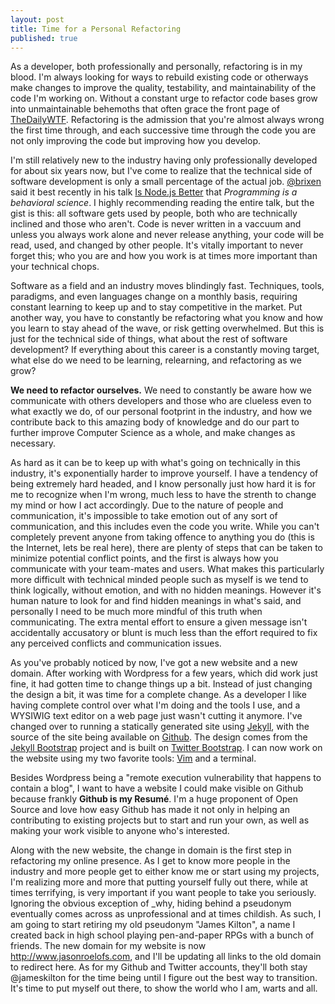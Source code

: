 ```yaml
---
layout: post
title: Time for a Personal Refactoring
published: true
---
```


As a developer, both professionally and personally, refactoring is in my blood. I'm always looking for ways to rebuild existing code or otherways make changes to improve the quality, testability, and maintainability of the code I'm working on. Without a constant urge to refactor code bases grow into unmaintainable behemoths that often grace the front page of [TheDailyWTF](http://www.thedailywtf.com). Refactoring is the admission that you're almost always wrong the first time through, and each successive time through the code you are not only improving the code but improving how you develop.

I'm still relatively new to the industry having only professionally developed for about six years now, but I've come to realize that the technical side of software development is only a small percentage of the actual job. [@brixen](http://twitter.com/brixen) said it best recently in his talk [Is Node.js Better](http://brixen.io/2012/4/9/is_node_js_better) that *Programming is a behavioral science*. I highly recommending reading the entire talk, but the gist is this: all software gets used by people, both who are technically inclined and those who aren't. Code is never written in a vaccuum and unless you always work alone and never release anything, your code will be read, used, and changed by other people. It's vitally important to never forget this; who you are and how you work is at times more important than your technical chops.

Software as a field and an industry moves blindingly fast. Techniques, tools, paradigms, and even languages change on a monthly basis,  requiring constant learning to keep up and to stay competitive in the market. Put another way, you have to constantly be refactoring what you know and how you learn to stay ahead of the wave, or risk getting overwhelmed. But this is just for the technical side of things, what about the rest of software development? If everything about this career is a constantly moving target, what else do we need to be learning, relearning, and refactoring as we grow?

**We need to refactor ourselves.** We need to constantly be aware how we communicate with others developers and those who are clueless even to what exactly we do, of our personal footprint in the industry, and how we contribute back to this amazing body of knowledge and do our part to further improve Computer Science as a whole, and make changes as necessary.

As hard as it can be to keep up with what's going on technically in this industry, it's exponentially harder to improve yourself. I have a tendency of being extremely hard headed, and I know personally just how hard it is for me to recognize when I'm wrong, much less to have the strenth to change my mind or how I act accordingly. Due to the nature of people and communication, it's impossible to take emotion out of any sort of communication, and this includes even the code you write. While you can't completely prevent anyone from taking offence to anything you do (this is the Internet, lets be real here), there are plenty of steps that can be taken to minimize potential conflict points, and the first is always how you communicate with your team-mates and users. What makes this particularly more difficult with technical minded people such as myself is we tend to think logically, without emotion, and with no hidden meanings. However it's human nature to look for and find hidden meanings in what's said, and personally I need to be much more mindful of this truth when communicating. The extra mental effort to ensure a given message isn't accidentally accusatory or blunt is much less than the effort required to fix any perceived conflicts and communication issues.

As you've probably noticed by now, I've got a new website and a new domain. After working with Wordpress for a few years, which did work just fine, it had gotten time to change things up a bit. Instead of just changing the design a bit, it was time for a complete change. As a developer I like having complete control over what I'm doing and the tools I use, and a WYSIWIG text editor on a web page just wasn't cutting it anymore. I've changed over to running a statically generated site using [Jekyll](https://github.com/mojombo/jekyll), with the source of the site being available on [Github](https://github.com/jameskilton/website). The design comes from the [Jekyll Bootstrap](http://jekyllbootstrap.com/) project and is built on [Twitter Bootstrap](http://twitter.github.com/bootstrap/). I can now work on the website using my two favorite tools: [Vim](http://vim.org) and a terminal.

Besides Wordpress being a "remote execution vulnerability that happens to contain a blog", I want to have a website I could make visible on Github because frankly **Github is my Resumé**. I'm a huge proponent of Open Source and love how easy Github has made it not only in helping an contributing to existing projects but to start and run your own, as well as making your work visible to anyone who's interested.

Along with the new website, the change in domain is the first step in refactoring my online presence. As I get to know more people in the industry and more people get to either know me or start using my projects, I'm realizing more and more that putting yourself fully out there, while at times terrifying, is very important if you want people to take you seriously. Ignoring the obvious exception of _why, hiding behind a pseudonym eventually comes across as unprofessional and at times childish. As such, I am going to start retiring my old pseudonym "James Kilton", a name I created back in high school playing pen-and-paper RPGs with a bunch of friends. The new domain for my website is now http://www.jasonroelofs.com, and I'll be updating all links to the old domain to redirect here. As for my Github and Twitter accounts, they'll both stay @jameskilton for the time being until I figure out the best way to transition. It's time to put myself out there, to show the world who I am, warts and all.
